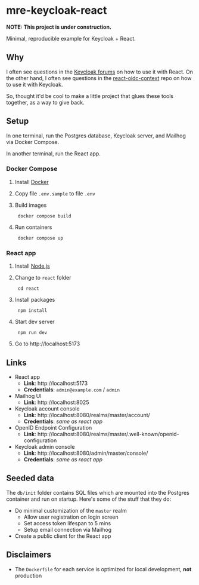 # mre-keycloak-react

**NOTE: This project is under construction.**

Minimal, reproducible example for Keycloak + React.

## Why

I often see questions in the [Keycloak forums](https://keycloak.discourse.group) on how to use it with React. On the other hand, I often see questions in the [react-oidc-context](https://github.com/authts/react-oidc-context) repo on how to use it with Keycloak.

So, thought it'd be cool to make a little project that glues these tools together, as a way to give back.

## Setup

In one terminal, run the Postgres database, Keycloak server, and Mailhog via Docker Compose.

In another terminal, run the React app.

### Docker Compose

1. Install [Docker](https://docs.docker.com/get-docker/)
1. Copy file `.env.sample` to file `.env`
1. Build images

        docker compose build

1. Run containers

        docker compose up

### React app

1. Install [Node.js](https://nodejs.org/en)
1. Change to `react` folder

        cd react

1. Install packages

        npm install

1. Start dev server

        npm run dev

1. Go to http://localhost:5173

## Links

- React app
    - **Link**: http://localhost:5173
    - **Credentials**: `admin@example.com` / `admin`
- Mailhog UI
    - **Link**: http://localhost:8025
- Keycloak account console
    - **Link**: http://localhost:8080/realms/master/account/
    - **Credentials**: _same as react app_
- OpenID Endpoint Configuration
    - **Link**: http://localhost:8080/realms/master/.well-known/openid-configuration
- Keycloak admin console
    - **Link**: http://localhost:8080/admin/master/console/
    - **Credentials**: _same as react app_

## Seeded data

The `db/init` folder contains SQL files which are mounted into the Postgres container and run on startup. Here's some of the stuff that they do:

- Do minimal customization of the `master` realm
    - Allow user registration on login screen
    - Set access token lifespan to 5 mins
    - Setup email connection via Mailhog
- Create a public client for the React app

## Disclaimers

- The `Dockerfile` for each service is optimized for local development, **not** production
